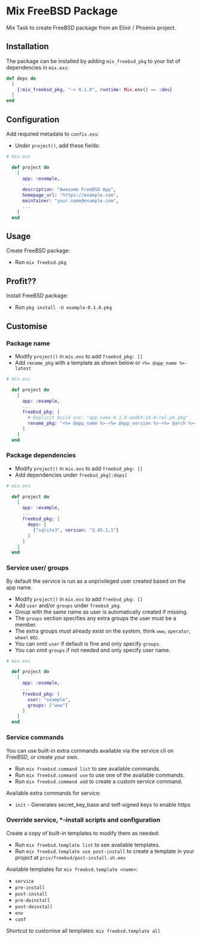 # Mix FreeBSD Package

Mix Task to create FreeBSD package from an Elixir / Phoenix project.


## Installation

The package can be installed by adding `mix_freebsd_pkg`
to your list of dependencies in `mix.exs`:

```elixir
def deps do
  [
    {:mix_freebsd_pkg, "~> 0.1.0", runtime: Mix.env() == :dev}
  ]
end
```


## Configuration

Add required metadata to `confix.exs`:

  * Under `project()`, add these fields:

```elixir
# mix.exs

  def project do
    [
      app: :example,
      ...
      description: "Awesome FreeBSD App",
      homepage_url: "https://example.com",
      maintainer: "your.name@example.com",
      ...
    ]
  end
```


## Usage

Create FreeBSD package:

  * Run `mix freebsd.pkg`


## Profit??

Install FreeBSD package:

  * Run `pkg install -U example-0.1.0.pkg`


## Customise

### Package name

  * Modify `project()` in `mix.exs` to add `freebsd_pkg: []` 
  * Add `rename_pkg` with a template as shown below or `<%= @app_name %>-latest`

```elixir
# mix.exs

  def project do
    [
      app: :example,
      ...
      freebsd_pkg: [
        # Explicit build env: "app_name-0.1.0-amd64-14.0-rel-p6.pkg"
        rename_pkg: "<%= @app_name %>-<%= @app_version %>-<%= @arch %><%= @freebsd_version %>.pkg"
      ]
    ]
  end
```

### Package dependencies

  * Modify `project()` in `mix.exs` to add `freebsd_pkg: []` 
  * Add dependencies under `freebsd_pkg[:deps]` 

```elixir
# mix.exs

  def project do
    [
      app: :example,
      ...
      freebsd_pkg: [
        deps: [
          {"sqlite3", version: "3.45.1,1"}
        ]
      ]
    ]
  end
```


### Service user/ groups

By default the service is run as a unprivileged user created based on the app name.

  * Modify `project()` in `mix.exs` to add `freebsd_pkg: []`
  * Add `user` and/or `groups` under `freebsd_pkg`. 
  * Group with the same name as user is automatically created if missing.
  * The `groups` section specifies any extra groups the user must be a member.
  * The extra groups must already exist on the system, think `www`, `operator`, `wheel` etc.
  * You can omit `user` if default is fine and only specify `groups`.
  * You can omit `groups` if not needed and only specify user name.

```elixir
# mix.exs

  def project do
    [
      app: :example,
      ...
      freebsd_pkg: [
        user: "example",
        groups: ["www"]
      ]
    ]
  end
```

### Service commands

You can use built-in extra commands available via the service cli on FreeBSD, or create your own.

  * Run `mix freebsd.command list` to see available commands.
  * Run `mix freebsd.command use` to use one of the available commands.
  * Run `mix freebsd.command add` to create a custom service command.

Available extra commands for service:

  * `init` - Generates secret_key_base and self-signed keys to enable https

### Override service, *-install scripts and configuration

Create a copy of built-in templates to modify them as needed:

  * Run `mix freebsd.template list` to see available templates.
  * Run `mix freebsd.template use post-install` to create a template in your project at `priv/freebsd/post-install.sh.eex`

Available templates for `mix freebsd.template <name>`:

  * `service`
  * `pre-install`
  * `post-install`
  * `pre-deinstall`
  * `post-deinstall`
  * `env`
  * `conf`

Shortcut to customise all templates: `mix freebsd.template all`

